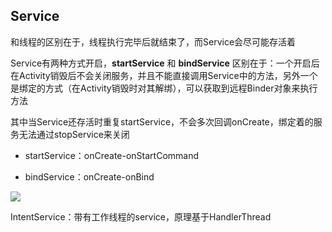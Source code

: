 ## Service

和线程的区别在于，线程执行完毕后就结束了，而Service会尽可能存活着

Service有两种方式开启，**startService** 和 **bindService** 区别在于：一个开启后在Activity销毁后不会关闭服务，并且不能直接调用Service中的方法，另外一个是绑定的方式（在Activity销毁时对其解绑），可以获取到远程Binder对象来执行方法

其中当Service还存活时重复startService，不会多次回调onCreate，绑定着的服务无法通过stopService来关闭

- startService：onCreate-onStartCommand

- bindService：onCreate-onBind

![](http://images.cnitblog.com/blog/325852/201303/24233205-ccefbc4a326048d79b111d05d1f8ff03.png)

IntentService：带有工作线程的service，原理基于HandlerThread